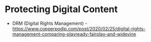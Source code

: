 # Protecting Digital Content

- DRM (Digital Rights Management) - https://www.copperpodip.com/post/2020/02/25/digital-rights-management-comparing-playready-fairplay-and-widevine